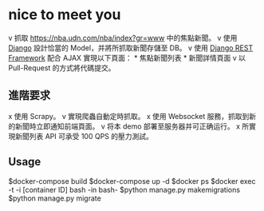 # nice to meet you
v 抓取 https://nba.udn.com/nba/index?gr=www 中的焦點新聞。
v 使用 [Django](https://www.djangoproject.com/) 設計恰當的 Model，并將所抓取新聞存儲至 DB。
v 使用 [Django REST Framework](http://www.django-rest-framework.org/) 配合 AJAX 實現以下頁面：
	 * 焦點新聞列表
	 * 新聞詳情頁面
v 以 Pull-Request 的方式將代碼提交。
	
## 進階要求
x 使用 Scrapy。
v 實現爬蟲自動定時抓取。
x 使用 Websocket 服務，抓取到新的新聞時立即通知前端頁面。
v 将本 demo 部署至服务器并可正确运行。
x 所實現新聞列表 API 可承受 100 QPS 的壓力測試。

## Usage

$docker-compose build
$docker-compose up -d
$docker ps
$docker exec -t -i [container ID] bash
	-in bash-
	$python manage.py makemigrations
	$python manage.py migrate
